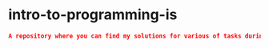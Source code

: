 # intro-to-programming-is

```json
A repository where you can find my solutions for various of tasks during my Intro To Programming Course in FMI.
```

